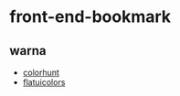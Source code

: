 # front-end-bookmark

## warna
- [colorhunt](https://colorhunt.co)
- [flatuicolors](https://flatuicolors.com/)
